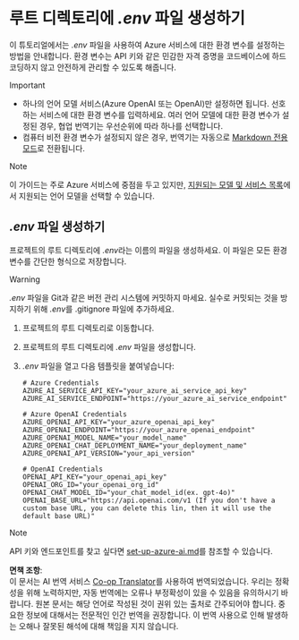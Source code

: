 <!--
CO_OP_TRANSLATOR_METADATA:
{
  "original_hash": "66029e3b67a3eb980ab8740367e91283",
  "translation_date": "2025-07-04T06:50:42+00:00",
  "source_file": "getting_started/command-line-guide/create-env-file.md",
  "language_code": "ko"
}
-->
# 루트 디렉토리에 *.env* 파일 생성하기

이 튜토리얼에서는 *.env* 파일을 사용하여 Azure 서비스에 대한 환경 변수를 설정하는 방법을 안내합니다. 환경 변수는 API 키와 같은 민감한 자격 증명을 코드베이스에 하드코딩하지 않고 안전하게 관리할 수 있도록 해줍니다.

> [!IMPORTANT]
> - 하나의 언어 모델 서비스(Azure OpenAI 또는 OpenAI)만 설정하면 됩니다. 선호하는 서비스에 대한 환경 변수를 입력하세요. 여러 언어 모델에 대한 환경 변수가 설정된 경우, 협업 번역기는 우선순위에 따라 하나를 선택합니다.
> - 컴퓨터 비전 환경 변수가 설정되지 않은 경우, 번역기는 자동으로 [Markdown 전용 모드](./markdown-only-mode.md)로 전환됩니다.

> [!NOTE]
> 이 가이드는 주로 Azure 서비스에 중점을 두고 있지만, [지원되는 모델 및 서비스 목록](../README.md#-supported-models-and-services)에서 지원되는 언어 모델을 선택할 수 있습니다.

## *.env* 파일 생성하기

프로젝트의 루트 디렉토리에 *.env*라는 이름의 파일을 생성하세요. 이 파일은 모든 환경 변수를 간단한 형식으로 저장합니다.

> [!WARNING]
> *.env* 파일을 Git과 같은 버전 관리 시스템에 커밋하지 마세요. 실수로 커밋되는 것을 방지하기 위해 *.env*를 .gitignore 파일에 추가하세요.

1. 프로젝트의 루트 디렉토리로 이동합니다.

1. 프로젝트의 루트 디렉토리에 *.env* 파일을 생성합니다.

1. *.env* 파일을 열고 다음 템플릿을 붙여넣습니다:

    ```plaintext
    # Azure Credentials
    AZURE_AI_SERVICE_API_KEY="your_azure_ai_service_api_key"
    AZURE_AI_SERVICE_ENDPOINT="https://your_azure_ai_service_endpoint"

    # Azure OpenAI Credentials
    AZURE_OPENAI_API_KEY="your_azure_openai_api_key"
    AZURE_OPENAI_ENDPOINT="https://your_azure_openai_endpoint"
    AZURE_OPENAI_MODEL_NAME="your_model_name"
    AZURE_OPENAI_CHAT_DEPLOYMENT_NAME="your_deployment_name"
    AZURE_OPENAI_API_VERSION="your_api_version"

    # OpenAI Credentials
    OPENAI_API_KEY="your_openai_api_key"
    OPENAI_ORG_ID="your_openai_org_id"
    OPENAI_CHAT_MODEL_ID="your_chat_model_id(ex. gpt-4o)"
    OPENAI_BASE_URL="https://api.openai.com/v1 (If you don't have a custom base URL, you can delete this lin, then it will use the default base URL)"
    ```

> [!NOTE]
> API 키와 엔드포인트를 찾고 싶다면 [set-up-azure-ai.md](../set-up-azure-ai.md)를 참조할 수 있습니다.

**면책 조항**:  
이 문서는 AI 번역 서비스 [Co-op Translator](https://github.com/Azure/co-op-translator)를 사용하여 번역되었습니다. 우리는 정확성을 위해 노력하지만, 자동 번역에는 오류나 부정확성이 있을 수 있음을 유의하시기 바랍니다. 원본 문서는 해당 언어로 작성된 것이 권위 있는 출처로 간주되어야 합니다. 중요한 정보에 대해서는 전문적인 인간 번역을 권장합니다. 이 번역 사용으로 인해 발생하는 오해나 잘못된 해석에 대해 책임을 지지 않습니다.